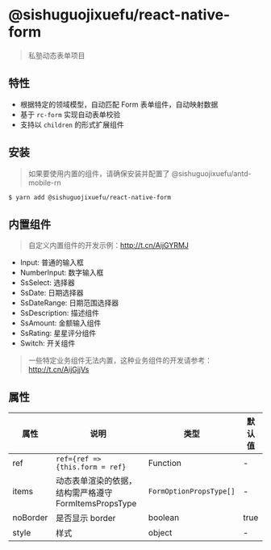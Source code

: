 # @sishuguojixuefu/react-native-form

> 私塾动态表单项目

## 特性

- 根据特定的领域模型，自动匹配 Form 表单组件，自动映射数据
- 基于 `rc-form` 实现自动表单校验
- 支持以 `children` 的形式扩展组件

## 安装

> 如果要使用内置的组件，请确保安装并配置了 @sishuguojixuefu/antd-mobile-rn

```sh
$ yarn add @sishuguojixuefu/react-native-form
```

## 内置组件

> 自定义内置组件的开发示例：http://t.cn/AijGYRMJ

- Input: 普通的输入框
- NumberInput: 数字输入框
- SsSelect: 选择器
- SsDate: 日期选择器
- SsDateRange: 日期范围选择器
- SsDescription: 描述组件
- SsAmount: 金额输入组件
- SsRating: 星星评分组件
- Switch: 开关组件

> 一些特定业务组件无法内置，这种业务组件的开发请参考：http://t.cn/AijGjjVs

## 属性

| 属性                | 说明                                                        | 类型                    | 默认值 |
| ------------------- | ----------------------------------------------------------- | ----------------------- | ------ |
| ref | `ref={ref => {this.form = ref}` | Function                | -      |
| items               | 动态表单渲染的依据，结构需严格遵守 FormItemsPropsType       | `FormOptionPropsType[]` | -      |
| noBorder            | 是否显示 border                                             | boolean                 | true   |
| style               | 样式                                                        | object                  | -      |
